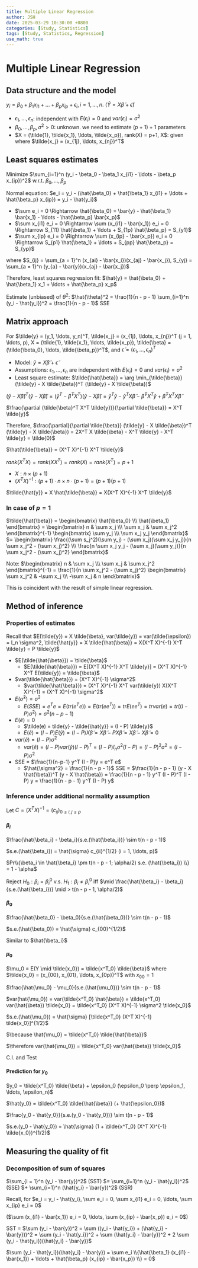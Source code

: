 ```yaml
---
title: Multiple Linear Regression
author: JSH
date: 2025-03-29 10:30:00 +0800
categories: [Study, Statistics]
tags: [Study, Statistics, Regression]
use_math: true
---
```


# Multiple Linear Regression

## Data structure and the model

$y_i = \beta_0 + \beta_1 x_{i1} + \ldots + \beta_p x_{ip} + \epsilon_i, i = 1, \ldots, n$. ($\tilde{Y} = X \tilde{\beta} + \tilde{\epsilon}$)
* $\epsilon_1, \ldots, \epsilon_n$: independent with $E(\epsilon_i) = 0$ and $var(\epsilon_i) = \sigma^2$
* $\beta_0, \ldots, \beta_p, \sigma^2 > 0$: unknown. we need to estimate $(p+1) + 1$ parameters
* $X = (\tilde{1}, \tilde{x_1}, \ldots, \tilde{x_p}), rank(X) = p+1, X$: given where $\tilde{x_j} = (x_{1j}, \ldots, x_{nj})^T$

## Least squares estimates
Minimize $\sum_{i=1}^n (y_i - \beta_0 - \beta_1 x_{i1} - \ldots - \beta_p x_{ip})^2$ w.r.t. $\beta_0, \ldots, \beta_p$

Normal equation: $e_i = y_i - (\hat{\beta_0} + \hat{\beta_1} x_{i1} + \ldots + \hat{\beta_p} x_{ip}) = y_i - \hat{y_i}$
* $\sum e_i = 0 \Rightarrow \hat{\beta_0} = \bar{y} - \hat{\beta_1} \bar{x_1} - \ldots - \hat{\beta_p} \bar{x_p}$
* $\sum x_{i1} e_i = 0 \Rightarrow \sum (x_{i1} - \bar{x_1}) e_i = 0 \Rightarrow S_{11} \hat{\beta_1} + \ldots + S_{1p} \hat{\beta_p} = S_{y1}$
* $\sum x_{ip} e_i = 0 \Rightarrow \sum (x_{ip} - \bar{x_p}) e_i = 0 \Rightarrow S_{p1} \hat{\beta_1} + \ldots + S_{pp} \hat{\beta_p} = S_{yp}$
<!-- 유도하는 방법 다시 듣고 확인하기!!!! -->

where $S_{ij} = \sum_{a = 1}^n (x_{ai} - \bar{x_i})(x_{aj} - \bar{x_j}), S_{yj} = \sum_{a = 1}^n (y_{a} - \bar{y})(x_{aj} - \bar{x_j})$

Therefore, least squares regression fit: $\hat{y} = \hat{\beta_0} + \hat{\beta_1} x_1 + \ldots + \hat{\beta_p} x_p$

Estimate (unbiased) of $\theta^2$: $\hat{\theta}^2 = \frac{1}{n - p - 1} \sum_{i=1}^n (y_i - \hat{y_i})^2 = \frac{1}{n - p - 1}$ SSE

## Matrix approach
For $\tilde{y} = (y_1, \ldots, y_n)^T, \tilde{x_j} = (x_{1j}, \ldots, x_{nj})^T (j = 1, \ldots, p), X = (\tilde{1}, \tilde{x_1}, \ldots, \tilde{x_p}), \tilde{\beta} = (\tilde{\beta_0}, \ldots, \tilde{\beta_p})^T$, and $\tilde{\epsilon} = (\epsilon_1, \ldots, \epsilon_n)^T$

* Model: $\tilde{y} = X \tilde{\beta} + \tilde{\epsilon}$
* Assumptions: $\epsilon_1, \ldots, \epsilon_n$ are independent with $E(\epsilon_i) = 0$ and $var(\epsilon_i) = \sigma^2$
* Least square estimate: $\tilde{\hat{\beta}} = \arg \min_{\tilde{\beta}} (\tilde{y} - X \tilde{\beta})^T (\tilde{y} - X \tilde{\beta})$

$(\tilde{y} - X \tilde{\beta})^T (\tilde{y} - X \tilde{\beta}) = (\tilde{y}^T - \tilde{\beta}^T X^T)(\tilde{y} - X \tilde{\beta}) = \tilde{y}^T \tilde{y} - \tilde{y}^T X \tilde{\beta} - \tilde{\beta}^T X^T \tilde{y} + \tilde{\beta}^T X^T X \tilde{\beta}$

$\frac{\partial (\tilde{\beta}^T X^T \tilde{y})}{\partial \tilde{\beta}} = X^T \tilde{y}$

Therefore, $\frac{\partial}{\partial \tilde{\beta}} (\tilde{y} - X \tilde{\beta})^T (\tilde{y} - X \tilde{\beta}) = 2X^T X \tilde{\beta} - X^T \tilde{y} - X^T \tilde{y} = \tilde{0}$

$\hat{\tilde{\beta}} = (X^T X)^{-1} X^T \tilde{y}$

$rank(X^T X) = rank(XX^T) = rank(X) = rank(X^T) = p + 1$
* $X: n \times (p + 1)$
* $(X^T X)^{-1}: (p + 1) \cdot n \times n \cdot (p + 1) = (p + 1)(p + 1)$

$\tilde{\hat{y}} = X \hat{\tilde{\beta}} = X(X^T X)^{-1} X^T \tilde{y}$

<!-- multiple regression의 기하학적 의미도 simple regression에서와 동일하다. (y hat도 y 점에서 Xbeta에 수직으로 내린 점이다!) -->

### In case of $p=1$
$\tilde{\hat{\beta}} = \begin{bmatrix} \hat{\beta_0} \\\ \hat{\beta_1} \end{bmatrix} = \begin{bmatrix} n & \sum x_j \\\ \sum x_j & \sum x_j^2 \end{bmatrix}^{-1} \begin{bmatrix} \sum y_j \\\ \sum x_j y_j \end{bmatrix}$
$= \begin{bmatrix} \frac{(\sum s_j^2)(\sum y_j) - (\sum x_j)(\sum x_j y_j)}{n \sum x_j^2 - (\sum x_j)^2} \\\ \frac{n \sum x_j y_j - (\sum x_j)(\sum y_j)}{n \sum x_j^2 - (\sum x_j)^2} \end{bmatrix}$

Note: 
$\begin{bmatrix} n & \sum x_j \\\ \sum x_j & \sum x_j^2 \end{bmatrix}^{-1} = \frac{1}{n \sum x_j^2 - (\sum x_j)^2} \begin{bmatrix} \sum x_j^2 & -\sum x_j \\\ -\sum x_j & n \end{bmatrix}$

This is coincident with the result of simple linear regression.

## Method of inference

### Properties of estimates
Recall that $E(\tilde{y}) = X \tilde{\beta}, var(\tilde{y}) = var(\tilde{\epsilon}) = I_n \sigma^2, \tilde{\hat{y}} = X \tilde{\hat{\beta}} = X(X^T X)^{-1} X^T \tilde{y} = P \tilde{y}$

* $E(\tilde{\hat{\beta}}) = \tilde{\beta}$
  * $E(\tilde{\hat{\beta}}) = E[(X^T X)^{-1} X^T \tilde{y}] = (X^T X)^{-1} X^T E(\tilde{y}) = \tilde{\beta}$
* $var(\tilde{\hat{\beta}}) = (X^T X)^{-1} \sigma^2$
  * $var(\tilde{\hat{\beta}}) = (X^T X)^{-1} X^T var(\tilde{y}) X(X^T X)^{-1} = (X^T X)^{-1} \sigma^2$
* $E(\hat{\sigma}^2) = \sigma^2$
  * $E(SSE) = e^T e = E(tr(e^T e)) = E(tr(ee^T)) = tr E(ee^T) = tr var(e) = tr((I - P) \sigma^2) = \sigma^2 (n - p - 1)$
* $E(\tilde{e}) = 0$
  * $\tilde(e) = tilde{y} - \tilde{\hat{y}} = (I - P) \tilde{y}$
  * $E(\tilde{e}) = (I - P)E(\tilde{y}) = (I - P)X \tilde{\beta} = X \tilde{\beta} - PX \tilde{\beta} = X \tilde{\beta} - X \tilde{\beta} = 0$
* $var(\tilde{e}) = (I - P) \sigma^2$
  * $var(\tilde{e}) = (I - P)var(\tilde{y})(I - P)^T = (I - P)I_n \sigma^2 (I - P) = (I - P)^2 \sigma^2 = (I - P) \sigma^2$
* SSE = $\frac{1}{n-p-1} y^T (I - P)y = e^T e$
  * $\hat{\sigma^2} = \frac{1}{n - p - 1}$ SSE = $\frac{1}{n - p - 1} (y - X \hat{\beta})^T (y - X \hat{\beta}) = \frac{1}{n - p - 1} y^T (I - P)^T (I - P) y = \frac{1}{n - p - 1} y^T (I - P) y$

<!-- 유도 잘 생각해보기.. 강의 다시 듣기.. 여기 하나하나 유도해보기.... -->

### Inference under additional normality assumption
Let $C = (X^T X)^{-1} = (c_{ij})_{0 \leq i, j \leq p}$

#### $\beta_i$
$\frac{\hat{\beta_i} - \beta_i}{s.e.(\hat{\beta_i})} \sim t(n - p - 1)$

$s.e.(\hat{\beta_i}) = \hat{\sigma} c_{ii}^{1/2} (i = 1, \ldots, p)$

$Pr\\{\beta_i \in \hat{\beta_i} \pm t(n - p - 1; \alpha/2) s.e. (\hat{\beta_i}) \\} = 1 - \alpha$

Reject $H_0: \beta_i = \beta_i^0$ v.s. $H_1: \beta_i \neq \beta_i^0$ iff $\mid \frac{\hat{\beta_i} - \beta_i}{s.e.(\hat{\beta_i})} \mid > t(n - p - 1, \alpha/2)$

#### $\beta_0$
$\frac{\hat{\beta_0} - \beta_0}{s.e.(\hat{\beta_0})} \sim t(n - p - 1)$

$s.e.(\hat{\beta_0}) = \hat{\sigma} c_{00}^{1/2}$

Similar to $\hat{\beta_i}$

#### $\mu_0$
$\mu_0 = E(Y \mid \tilde{x_0}) = \tilde{x^T_0} \tilde{\beta}$ where $\tilde{x_0} = (x_{00}, x_{01}, \ldots, x_{0p})^T$ with $x_{00} = 1$

$\frac{\hat{\mu_0} - \mu_0}{s.e.(\hat{\mu_0})} \sim t(n - p - 1)$

$var(hat{\mu_0}) = var(\tilde{x^T_0} \hat{\beta}) = \tilde{x^T_0} var(\hat{\beta}) \tilde{x_0} = \tilde{x^T_0} (X^T X)^{-1} \sigma^2 \tilde{x_0}$

$s.e.(\hat{\mu_0}) = \hat{\sigma} [\tilde{x^T_0} (X^T X)^{-1} tilde{x_0}]^{1/2}$

$\because \hat{\mu_0} = \tilde{x^T_0} \tilde{\hat{\beta}}$

$\therefore var(\hat{\mu_0}) = \tilde{x^T_0} var(\hat{\beta}) \tilde{x_0}$

C.I. and Test

#### Prediction for $y_0$
$y_0 = \tilde{x^T_0} \tilde{\beta} + \epsilon_0 (\epsilon_0 \perp \epsilon_1, \ldots, \epsilon_n)$

$\hat{y_0} = \tilde{x^T_0} \tilde{\hat{\beta}} (+ \hat{\epsilon_0})$

$\frac{y_0 - \hat{y_0}}{s.e.(y_0 - \hat{y_0})} \sim t(n - p - 1)$

$s.e.(y_0 - \hat{y_0}) = \hat{\sigma} (1 + \tilde{x^T_0} (X^T X)^{-1} \tilde{x_0})^{1/2}$

## Measuring the quality of fit
### Decomposition of sum of squares
$\sum_{i = 1}^n (y_i - \bar{y})^2$ (SST) $= \sum_{i=1}^n (y_i - \hat{y_i})^2$ (SSE) $+ \sum_{i=1}^n (\hat{y_i} - \bar{y})^2$ (SSR)

Recall, for $e_i = y_i - \hat{y_i}, \sum e_i = 0, \sum x_{i1} e_i = 0, \ldots, \sum x_{ip} e_i = 0$

($\sum (x_{i1} - \bar{x_1}) e_i = 0, \ldots, \sum (x_{ip} - \bar{x_p}) e_i = 0$)

SST = $\sum (y_i - \bar{y})^2 = \sum ((y_i - \hat{y_i}) + (\hat{y_i} - \bar{y}))^2 = \sum (y_i - \hat{y_i})^2 + \sum (\hat{y_i} - \bar{y})^2 + 2 \sum (y_i - \hat{y_i})(\hat{y_i} - \bar{y})$

$\sum (y_i - \hat{y_i})(\hat{y_i} - \bar{y}) = \sum e_i \\{\hat{\beta_1} (x_{i1} - \bar{x_1}) + \ldots + \hat{\beta_p} (x_{ip} - \bar{x_p}) \\} = 0$



